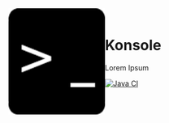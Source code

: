 <div>
  <img width="190" height="210" align="left" src="https://raw.githubusercontent.com/Aknologia/Konsole/master/src/main/resources/assets/konsole/icon.png" alt="Konsole"/>
  <br>
  <h1>Konsole</h1>
  <p>Lorem Ipsum</p>
</div>

[![Java CI](https://github.com/Aknologia/Konsole/actions/workflows/gradle.yml/badge.svg)](https://github.com/Aknologia/Konsole/actions/workflows/gradle.yml)
